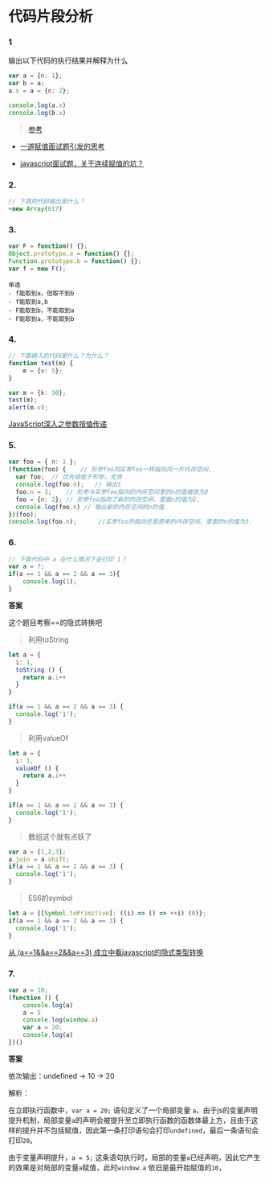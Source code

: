 # 代码片段分析

### 1

输出以下代码的执行结果并解释为什么

```js
var a = {n: 1};
var b = a;
a.x = a = {n: 2};

console.log(a.x) 	
console.log(b.x)
```

> [参考](<https://github.com/Advanced-Frontend/Daily-Interview-Question/issues/93>)

- [一道赋值面试题引发的思考](<https://juejin.im/post/5b605473e51d45191a0d81d8>)

- [javascript面试题，关于连续赋值的坑？](<https://www.zhihu.com/question/41220520>)



### 2. 

```js
// 下面的代码输出是什么？
+new Array(017)
```



### 3. 

```js
var F = function() {};
Object.prototype.a = function() {};
Function.prototype.b = function() {};
var f = new F();
```

```
单选
- f能取到a，但取不到b
- f能取到a,b
- F能取到b，不能取到a
- F能取到a，不能取到b
```



### 4. 

```js
// 下面输入的代码是什么？为什么？
function test(m) {
	m = {v: 5};
}

var m = {k: 30};
test(m);
alert(m.v);
```

[JavaScript深入之参数按值传递](<https://github.com/mqyqingfeng/Blog/issues/10>)

### 5. 

```js
var foo = { n: 1 };
(function(foo) {	// 形参foo同实参foo一样指向同一片内存空间，
  var foo;	// 优先级低于形参，无效
  console.log(foo.n);	// 输出1
  foo.n = 3;	// 形参与实参foo指向的内存空间里的n的值被改为3
  foo = {n: 2};	// 形参foo指向了新的内存空间，里面n的值为2.
  console.log(foo.n) // 输出新的内存空间的n的值
})(foo);
console.log(foo.n); 	 //实参foo的指向还是原来的内存空间，里面的n的值为3.
```



### 6. 

```js
// 下面代码中 a 在什么情况下会打印 1？
var a = ?;
if(a == 1 && a == 2 && a == 3){
 	console.log(1);
}
```

**答案**

这个题目考察==的隐式转换吧

> 利用toString

```js
let a = {
  i: 1,
  toString () {
    return a.i++
  }
}

if(a == 1 && a == 2 && a == 3) {
  console.log('1');
}
```

> 利用valueOf

```js
let a = {
  i: 1,
  valueOf () {
    return a.i++
  }
}

if(a == 1 && a == 2 && a == 3) {
  console.log('1');
}
```

> 数组这个就有点妖了

```js
var a = [1,2,3];
a.join = a.shift;
if(a == 1 && a == 2 && a == 3) {
  console.log('1');
}
```

> ES6的symbol

```js
let a = {[Symbol.toPrimitive]: ((i) => () => ++i) (0)};
if(a == 1 && a == 2 && a == 3) {
  console.log('1');
}
```

[从 (a==1&&a==2&&a==3) 成立中看javascript的隐式类型转换](https://yq.aliyun.com/articles/399499)

### 7. 

```js
var a = 10;
(function () {
    console.log(a)
    a = 5
    console.log(window.a)
    var a = 20;
    console.log(a)
})()
```

**答案**

依次输出：undefined -> 10 -> 20

解析：

在立即执行函数中，`var a = 20;` 语句定义了一个局部变量 `a`，由于js的变量声明提升机制，局部变量`a`的声明会被提升至立即执行函数的函数体最上方，且由于这样的提升并不包括赋值，因此第一条打印语句会打印`undefined`，最后一条语句会打印`20`。

由于变量声明提升，`a = 5;` 这条语句执行时，局部的变量`a`已经声明，因此它产生的效果是对局部的变量`a`赋值，此时`window.a` 依旧是最开始赋值的`10`，

